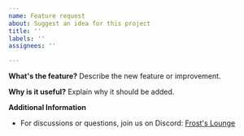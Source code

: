 ```yaml
---
name: Feature request
about: Suggest an idea for this project
title: ''
labels: ''
assignees: ''

---
```


**What's the feature?**
Describe the new feature or improvement.

**Why is it useful?**
Explain why it should be added.

**Additional Information**
- For discussions or questions, join us on Discord: [Frost's Lounge](https://discord.gg/RT5eC26qYa)

